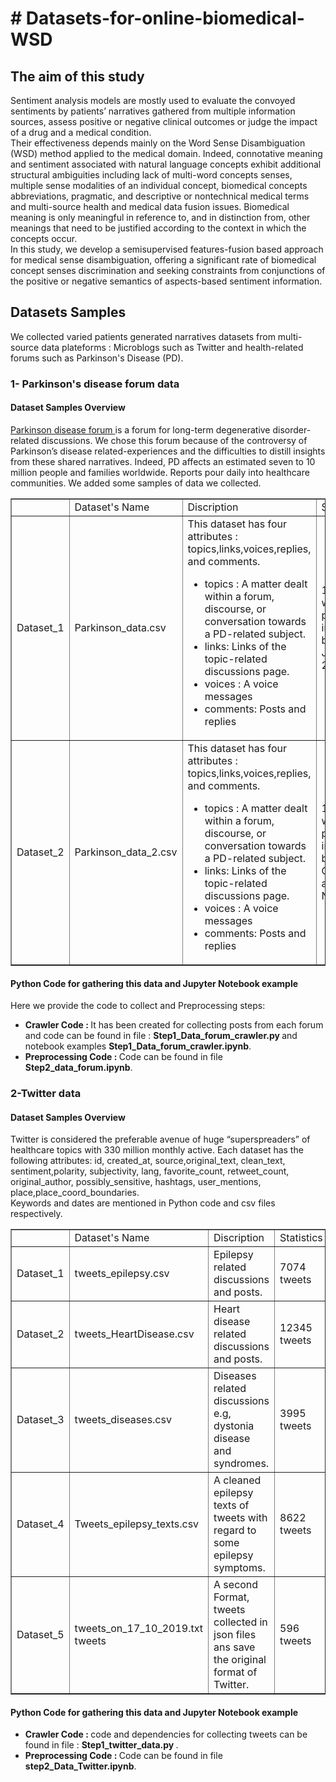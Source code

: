 
<h1># Datasets-for-online-biomedical-WSD </h1>

<h2> The aim of this study </h2>
<p> Sentiment analysis models are mostly used to evaluate the convoyed sentiments by patients’ narratives gathered from multiple information sources, assess positive or negative clinical outcomes or judge the impact of a drug and a medical condition.<br/> 
 Their effectiveness depends mainly on the Word Sense Disambiguation (WSD) method applied to the medical domain. Indeed, connotative meaning and sentiment associated with natural language concepts exhibit additional structural ambiguities including lack of multi-word concepts senses, multiple sense modalities of an individual concept, biomedical concepts abbreviations, pragmatic, and descriptive or nontechnical medical terms and multi-source health and medical data fusion issues. Biomedical meaning is only meaningful in reference to, and in distinction from, other meanings that need to be justified according to the context in which the concepts occur. <br/>
In this study, we develop a semisupervised features-fusion based approach for medical sense disambiguation, offering a significant rate of biomedical concept senses discrimination and seeking constraints from conjunctions of the positive or negative semantics of aspects-based sentiment information.

</p>
<h2> Datasets Samples </h2>
We collected varied patients generated narratives datasets from multi-source data plateforms : Microblogs such as Twitter and health-related forums such as Parkinson's Disease (PD). 
<h3> 1- Parkinson's disease forum data </h3>
<h4> Dataset Samples Overview</h4>
<p> 
<a href ='https://parkinsonsnewstoday.com/forums/' target="_blank"> Parkinson disease forum </a> 
is a forum for long-term degenerative disorder-related discussions. We chose this forum because of the controversy of Parkinson’s disease related-experiences and the difficulties to distill insights from these shared narratives. Indeed, PD affects an estimated seven to 10 million people and families 
worldwide. Reports pour daily into healthcare communities. We added some samples of data we collected.  </br>
<table border = "1">
  
   <th> 
     <td> Dataset's Name</td>
     <td> Discription</td>
     <td> Statistics </td>
   </th>
   
   <tr> 
  <td> Dataset_1</td>
     <td> Parkinson_data.csv </td>
     <td>  This dataset has four attributes : topics,links,voices,replies, and comments.
  <ul>
  <li>topics : A matter dealt within a forum, discourse, or conversation towards a PD-related subject.</li>
  <li>links: Links of the topic-related discussions page. </li>
  <li>voices : A voice messages</li>
   <li> comments: Posts and replies</li>
</ul>
  </td>
     <td> 1396 Topics with all related posts and replies in the period between 20 June,2020 and 20 August,2020.</td>
   </tr>
<tr>
  <td> Dataset_2</td>
     <td> Parkinson_data_2.csv </td>
     <td>  This dataset has four attributes : topics,links,voices,replies, and comments.
  <ul>
  <li>topics : A matter dealt within a forum, discourse, or conversation towards a PD-related subject.</li>
  <li>links: Links of the topic-related discussions page. </li>
  <li>voices : A voice messages</li>
   <li> comments: Posts and replies</li>
</ul>
  </td>
     <td> 1501 Topics with all related posts and replies in the period between first October,2020 and 5 November,2020.</td>
   </tr>
   </table>
   </p>
<h4> Python Code for gathering this data and Jupyter Notebook example</h4> Here we provide the code to collect and Preprocessing steps:
<ul>
 <li> <strong>Crawler Code :  </strong> It has been created for collecting posts from each forum and code can be found in file : <b> Step1_Data_forum_crawler.py </b> and notebook examples <b>Step1_Data_forum_crawler.ipynb</b>. </li>
 <li><strong> Preprocessing Code :  </strong> Code can be found in file <b>Step2_data_forum.ipynb</b>.</li>
</ul>


<h3> 2-Twitter data </h3>
<h4> Dataset Samples Overview</h4>
Twitter is considered the preferable avenue of huge “superspreaders” of healthcare topics with 330 million monthly active. Each dataset has the following attributes: id, created_at, source,original_text, clean_text, sentiment,polarity, subjectivity, lang, favorite_count, retweet_count, original_author, possibly_sensitive, hashtags, user_mentions, place,place_coord_boundaries. </br>
Keywords and dates are mentioned in Python code and csv files respectively.
 </br>
<table border = "1">
  
   <th> 
     <td> Dataset's Name</td>
     <td> Discription</td>
     <td> Statistics </td>
   </th>
   
   <tr> 
     <td> Dataset_1 </td>
     <td>  tweets_epilepsy.csv</td>
 <td> Epilepsy related discussions and posts.</td>
     <td> 7074 tweets </td>
   </tr>
  
  <tr> 
     <td> Dataset_2</td>
     <td> tweets_HeartDisease.csv </td>
 <td> Heart disease related discussions and posts.</td>
     <td> 12345 tweets </td>
   </tr>
   
   <tr> 
     <td> Dataset_3</td>
     <td> tweets_diseases.csv </td>
     <td> Diseases related discussions e.g, dystonia disease and syndromes.</td>
 <td> 3995 tweets</td>
   </tr>
      <tr> 
     <td> Dataset_4</td>
     <td>Tweets_epilepsy_texts.csv</td>
 <td> A cleaned epilepsy texts of tweets with regard to some epilepsy symptoms.</td>
     <td> 8622 tweets</td>
   </tr>
      <tr> 
     <td> Dataset_5</td>
     <td> tweets_on_17_10_2019.txt tweets</td>
 <td> A second Format, tweets collected in json files ans save the original format of Twitter.</td>
     <td> 596 tweets </td>
   </tr>
   </table>

<h4>Python Code for gathering this data and Jupyter Notebook example</h4>
<ul>
 <li> <strong>Crawler Code :  </strong> code and dependencies for collecting tweets can be found in file : <b> Step1_twitter_data.py </b>. </li>
 <li><strong> Preprocessing Code :  </strong> Code can be found in file <b>step2_Data_Twitter.ipynb</b>.</li>
</ul> 
